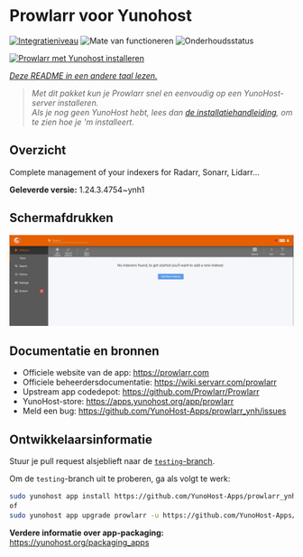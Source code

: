 <!--
NB: Deze README is automatisch gegenereerd door <https://github.com/YunoHost/apps/tree/master/tools/readme_generator>
Hij mag NIET handmatig aangepast worden.
-->

# Prowlarr voor Yunohost

[![Integratieniveau](https://dash.yunohost.org/integration/prowlarr.svg)](https://ci-apps.yunohost.org/ci/apps/prowlarr/) ![Mate van functioneren](https://ci-apps.yunohost.org/ci/badges/prowlarr.status.svg) ![Onderhoudsstatus](https://ci-apps.yunohost.org/ci/badges/prowlarr.maintain.svg)

[![Prowlarr met Yunohost installeren](https://install-app.yunohost.org/install-with-yunohost.svg)](https://install-app.yunohost.org/?app=prowlarr)

*[Deze README in een andere taal lezen.](./ALL_README.md)*

> *Met dit pakket kun je Prowlarr snel en eenvoudig op een YunoHost-server installeren.*  
> *Als je nog geen YunoHost hebt, lees dan [de installatiehandleiding](https://yunohost.org/install), om te zien hoe je 'm installeert.*

## Overzicht

Complete management of your indexers for Radarr, Sonarr, Lidarr...

**Geleverde versie:** 1.24.3.4754~ynh1

## Schermafdrukken

![Schermafdrukken van Prowlarr](./doc/screenshots/screenshot.jpg)

## Documentatie en bronnen

- Officiele website van de app: <https://prowlarr.com>
- Officiele beheerdersdocumentatie: <https://wiki.servarr.com/prowlarr>
- Upstream app codedepot: <https://github.com/Prowlarr/Prowlarr>
- YunoHost-store: <https://apps.yunohost.org/app/prowlarr>
- Meld een bug: <https://github.com/YunoHost-Apps/prowlarr_ynh/issues>

## Ontwikkelaarsinformatie

Stuur je pull request alsjeblieft naar de [`testing`-branch](https://github.com/YunoHost-Apps/prowlarr_ynh/tree/testing).

Om de `testing`-branch uit te proberen, ga als volgt te werk:

```bash
sudo yunohost app install https://github.com/YunoHost-Apps/prowlarr_ynh/tree/testing --debug
of
sudo yunohost app upgrade prowlarr -u https://github.com/YunoHost-Apps/prowlarr_ynh/tree/testing --debug
```

**Verdere informatie over app-packaging:** <https://yunohost.org/packaging_apps>
